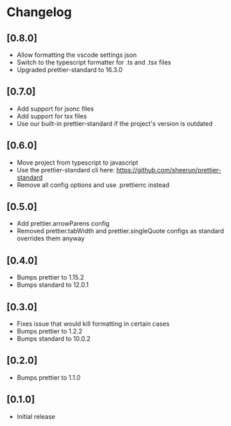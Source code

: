 # Changelog

## [0.8.0]

- Allow formatting the vscode settings json
- Switch to the typescript formatter for .ts and .tsx files
- Upgraded prettier-standard to 16.3.0

## [0.7.0]

- Add support for jsonc files
- Add support for tsx files
- Use our built-in prettier-standard if the project's version is outdated

## [0.6.0]

- Move project from typescript to javascript
- Use the prettier-standard cli here: https://github.com/sheerun/prettier-standard
- Remove all config options and use .prettierrc instead

## [0.5.0]

- Add prettier.arrowParens config
- Removed prettier.tabWidth and prettier.singleQuote configs as standard overrides them anyway

## [0.4.0]

- Bumps prettier to 1.15.2
- Bumps standard to 12.0.1

## [0.3.0]

- Fixes issue that would kill formatting in certain cases
- Bumps prettier to 1.2.2
- Bumps standard to 10.0.2

## [0.2.0]

- Bumps prettier to 1.1.0

## [0.1.0]

- Initial release
